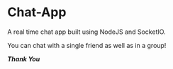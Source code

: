 # Chat-App

A real time chat app built using NodeJS and SocketIO.

You can chat with a single friend as well as in a group!

*****Thank You*****
